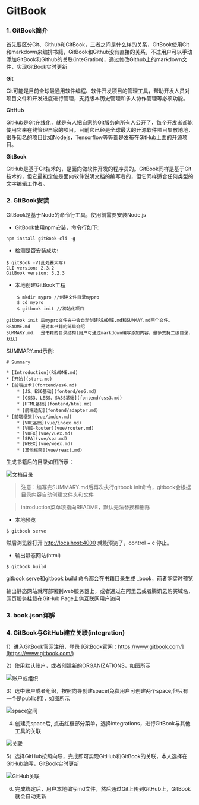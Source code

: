 # GitBook

### 1. GitBook简介

首先要区分Git、Github和GitBook，三者之间是什么样的关系，GitBook使用Git和markdown来编排书籍，GitBook和Github没有直接的关系，不过用户可以手动添加GitBook和Github的关联(inteGration)，通过修改Github上的markdown文件，实现GitBook实时更新

**Git**

Git可能是目前全球最通用软件编程、软件开发项目的管理工具，帮助开发人员对项目文件和开发进度进行管理，支持版本历史管理和多人协作管理等必须功能。

**GitHub**

GitHub是Git在线化，就是有人把自家的Git服务向所有人公开了，每个开发者都能使用它来在线管理自家的项目。目前它已经是全球最大的开源软件项目集散地地，很多知名的项目比如Nodejs，Tensorflow等等都是发布在GitHub上面的开源项目。

**GitBook**

GitHub是基于Git技术的，是面向做软件开发的程序员的。GitBook同样是基于Git技术的，但它最初定位是面向软件说明文档的编写者的，但它同样适合任何类型的文字编辑工作者。

### 2. GitBook安装

GitBook是基于Node的命令行工具，使用前需要安装Node.js

* GitBook使用npm安装，命令行如下:

```
npm install gitBook-cli -g

```

* 检测是否安装成功:

```
$ gitBook -V(此处要大写)
CLI version: 2.3.2
GitBook version: 3.2.3

```

* 本地创建GitBook工程

```
	$ mkdir mypro //创建文件目录mypro
	$ cd mypro 
	$ gitbook init //初始化项目

```

	gitbook init 后mypro文件夹中会自动创建README.md和SUMMAY.md两个文件。
	README.md    是对本书籍的简单介绍
	SUMMARY.md.  是书籍的目录结构(用户可通过markdown编写添加内容，最多支持二级目录，默认)
	
SUMMARY.md示例:

```
# Summary

* [Introduction](README.md)
* [开始](start.md)
* [前端技术](fontend/es6.md)
    * [JS、ES6基础](fontend/es6.md)
    * [CSS3、LESS、SASS基础](fontend/css3.md)
    * [HTML基础](fontend/html.md)
    * [前端适配](fontend/adapter.md)
* [前端框架](vue/index.md)
    * [VUE基础](vue/index.md)
    * [VUE-Router](vue/router.md)
    * [VUEX](vue/vuex.md)
    * [SPA](vue/spa.md)
    * [WEEX](vue/weex.md)
    * [其他框架](vue/react.md)
```
生成书籍后的目录如图所示：

 ![文档目录](../images/summary.png)

> 注意：编写完SUMMARY.md后再次执行gitbook init命令，gitbook会根据目录内容自动创建文件夹和文件

> introduction菜单项指向README，默认无法替换和删除

* 本地预览

```
$ gitbook serve

```
然后浏览器打开 [http://localhost:4000](http://localhost:4000) 就能预览了，control + c 停止。

* 输出静态网站(html)

```
$ gitbook build

```
gitbook serve和gitbook build 命令都会在书籍目录生成 _book，前者能实时预览

输出静态网站就可部署到web服务器上，或者通过在阿里云或者腾讯云购买域名，网页服务挂载在GitHub Page上供互联网用户访问

### 3. book.json详解

### 4. GitBook与GitHub建立关联(integration)

1）进入GitBook官网注册，登录  [GitBook官网：https://www.gitbook.com/](https://www.gitbook.com/)

2）使用默认账户，或者创建新的ORGANIZATIONS，如图所示

![账户或组织](../images/setting.png)

3）选中账户或者组织，按照向导创建space(免费用户可创建两个space,但只有一个是public的)，如图所示

![space空间](../images/space.png)

4) 创建完space后, 点击红框部分菜单，选择integrations，进行GitBook与其他工具的关联

![关联](../images/integration.png)

5）选择GitHub按照向导，完成即可实现GitHub和GitBook的关联，本人选择在GitHub编写，GitBook实时更新

![GitHub关联](../images/step.png)

6) 完成绑定后，用户本地编写md文件，然后通过Git上传到GitHub上，GitBook就会自动更新
